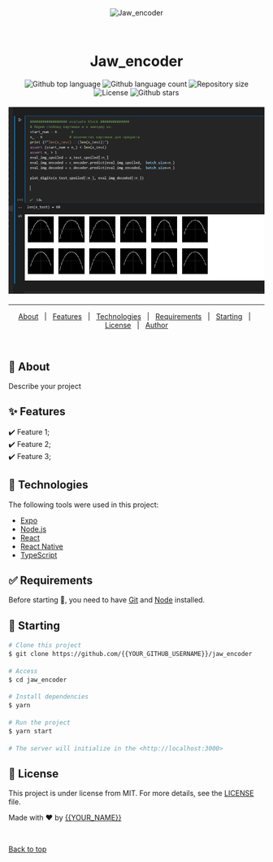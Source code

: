 <div align="center" id="top"> 
  <img src="./.github/app.gif" alt="Jaw_encoder" />

  &#xa0;

  <!-- <a href="https://jaw_encoder.netlify.app">Demo</a> -->
</div>

<h1 align="center">Jaw_encoder</h1>

<p align="center">
  <img alt="Github top language" src="https://img.shields.io/github/languages/top/{{YOUR_GITHUB_USERNAME}}/jaw_encoder?color=56BEB8">

  <img alt="Github language count" src="https://img.shields.io/github/languages/count/{{YOUR_GITHUB_USERNAME}}/jaw_encoder?color=56BEB8">

  <img alt="Repository size" src="https://img.shields.io/github/repo-size/{{YOUR_GITHUB_USERNAME}}/jaw_encoder?color=56BEB8">

  <img alt="License" src="https://img.shields.io/github/license/{{YOUR_GITHUB_USERNAME}}/jaw_encoder?color=56BEB8">

  <!-- <img alt="Github issues" src="https://img.shields.io/github/issues/{{YOUR_GITHUB_USERNAME}}/jaw_encoder?color=56BEB8" /> -->

  <!-- <img alt="Github forks" src="https://img.shields.io/github/forks/{{YOUR_GITHUB_USERNAME}}/jaw_encoder?color=56BEB8" /> -->

  <img alt="Github stars" src="https://img.shields.io/github/stars/{{YOUR_GITHUB_USERNAME}}/jaw_encoder?color=56BEB8" />
</p>

<!-- Status -->

<h4 align="center"> 
	<img src = https://github.com/fader111/teeth_auto_setup/blob/fe75481ec2f2fddc5c6ec6c472a6e0367d08c19d/png/predictions_nb.png/>
</h4> 

<hr>

<p align="center">
  <a href="#dart-about">About</a> &#xa0; | &#xa0; 
  <a href="#sparkles-features">Features</a> &#xa0; | &#xa0;
  <a href="#rocket-technologies">Technologies</a> &#xa0; | &#xa0;
  <a href="#white_check_mark-requirements">Requirements</a> &#xa0; | &#xa0;
  <a href="#checkered_flag-starting">Starting</a> &#xa0; | &#xa0;
  <a href="#memo-license">License</a> &#xa0; | &#xa0;
  <a href="https://github.com/{{YOUR_GITHUB_USERNAME}}" target="_blank">Author</a>
</p>

<br>

## :dart: About ##

Describe your project

## :sparkles: Features ##

:heavy_check_mark: Feature 1;\
:heavy_check_mark: Feature 2;\
:heavy_check_mark: Feature 3;

## :rocket: Technologies ##

The following tools were used in this project:

- [Expo](https://expo.io/)
- [Node.js](https://nodejs.org/en/)
- [React](https://pt-br.reactjs.org/)
- [React Native](https://reactnative.dev/)
- [TypeScript](https://www.typescriptlang.org/)

## :white_check_mark: Requirements ##

Before starting :checkered_flag:, you need to have [Git](https://git-scm.com) and [Node](https://nodejs.org/en/) installed.

## :checkered_flag: Starting ##

```bash
# Clone this project
$ git clone https://github.com/{{YOUR_GITHUB_USERNAME}}/jaw_encoder

# Access
$ cd jaw_encoder

# Install dependencies
$ yarn

# Run the project
$ yarn start

# The server will initialize in the <http://localhost:3000>
```

## :memo: License ##

This project is under license from MIT. For more details, see the [LICENSE](LICENSE.md) file.


Made with :heart: by <a href="https://github.com/{{YOUR_GITHUB_USERNAME}}" target="_blank">{{YOUR_NAME}}</a>

&#xa0;

<a href="#top">Back to top</a>
